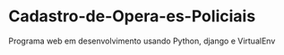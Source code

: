 # Cadastro-de-Opera-es-Policiais
Programa web em desenvolvimento usando Python, django e VirtualEnv
